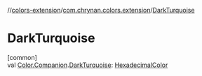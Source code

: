 //[colors-extension](../../index.md)/[com.chrynan.colors.extension](index.md)/[DarkTurquoise](-dark-turquoise.md)

# DarkTurquoise

[common]\
val [Color.Companion](../../../colors-core/colors-core/com.chrynan.colors/-color/-companion/index.md).[DarkTurquoise](-dark-turquoise.md): [HexadecimalColor](../../../colors-core/colors-core/com.chrynan.colors/-hexadecimal-color/index.md)
